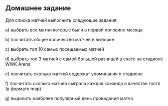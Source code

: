 ## Домашнее задание

Для списка матчей выполнить следующие задания:

a) выбрать все матчи которые были в первой половине месяца

b) посчитать общее количество матчей в выборке

c) выбрать топ 10 самых посещаемых матчей

d) выбрать топ 3 матчей с самой большой разницей в счете на стадионе WWK Arena

e) посчитать сколько матчей содержат упоминания о стадионе

f) посчитать сколько матчей сыграла каждая команда в качестве гостя (в формате map)

g) выделить наиболее популярный день проведения матча